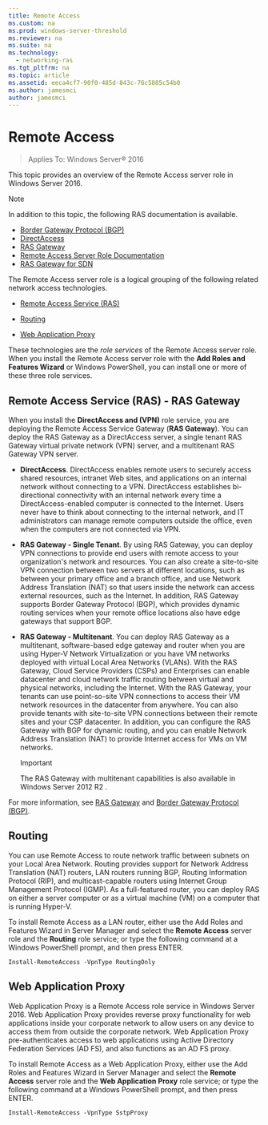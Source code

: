 ```yaml
---
title: Remote Access
ms.custom: na
ms.prod: windows-server-threshold
ms.reviewer: na
ms.suite: na
ms.technology: 
  - networking-ras
ms.tgt_pltfrm: na
ms.topic: article
ms.assetid: eeca4cf7-90f0-485d-843c-76c5885c54b0
ms.author: jamesmci
author: jamesmci
---
```

# Remote Access

>Applies To: Windows Server&reg; 2016

This topic provides an overview of the Remote Access server role in Windows Server 2016.  
  
> [!NOTE]  
> In addition to this topic, the following RAS documentation is available.  
>   
> -   [Border Gateway Protocol &#40;BGP&#41;](../remote-access/bgp/Border-Gateway-Protocol--BGP-.md)  
> -   [DirectAccess](../remote-access/directaccess/DirectAccess.md)  
> -   [RAS Gateway](../remote-access/ras-gateway/RAS-Gateway.md)  
> -   [Remote Access Server Role Documentation](../remote-access/ras/Remote-Access-Server-Role-Documentation.md)  
> -   [RAS Gateway for SDN](../sdn/technologies/network-function-virtualization/RAS-Gateway-for-SDN.md)  
  
The Remote Access server role is a logical grouping of the following related network access technologies.  
  
-   [Remote Access Service (RAS)](#bkmk_da)  
  
-   [Routing](#bkmk_rras)  
  
-   [Web Application Proxy](#bkmk_proxy)  
  
These technologies are the *role services* of the Remote Access server role. When you install the Remote Access server role with the **Add Roles and Features Wizard** or Windows PowerShell, you can install one or more of these three role services.  
  
## <a name="bkmk_da"></a>Remote Access Service (RAS) - RAS Gateway  
When you install the **DirectAccess and (VPN)** role service, you are deploying the Remote Access Service Gateway (**RAS Gateway**). You can deploy the RAS Gateway as a DirectAccess server, a single tenant RAS Gateway virtual private network (VPN) server, and a multitenant RAS Gateway VPN server.  
  
-   **DirectAccess**. DirectAccess enables remote users to securely access shared resources, intranet Web sites, and applications on an internal network without connecting to a VPN. DirectAccess establishes bi-directional connectivity with an internal network every time a DirectAccess-enabled computer is connected to the Internet. Users never have to think about connecting to the internal network, and IT administrators can manage remote computers outside the office, even when the computers are not connected via VPN.  
  
-   **RAS Gateway - Single Tenant**. By using RAS Gateway, you can deploy VPN connections to provide end users with remote access to your organization's network and resources. You can also create a site-to-site VPN connection between two servers at different locations, such as between your primary office and a branch office, and use Network Address Translation (NAT) so that users inside the network can access external resources, such as the Internet. In addition, RAS Gateway supports Border Gateway Protocol (BGP), which provides dynamic routing services when your remote office locations also have edge gateways that support BGP.  
  
-   **RAS Gateway - Multitenant**.  You can deploy RAS Gateway as a multitenant, software-based edge gateway and router when you are using Hyper-V Network Virtualization or you have VM networks deployed with virtual Local Area Networks (VLANs). With the RAS Gateway, Cloud Service Providers (CSPs) and Enterprises can enable datacenter and cloud network traffic routing between virtual and physical networks, including the Internet. With the RAS Gateway, your tenants can use point-so-site VPN connections to access their VM network resources in the datacenter from anywhere. You can also provide tenants with site-to-site VPN connections between their remote sites and your CSP datacenter. In addition, you can configure the RAS Gateway with BGP for dynamic routing, and you can enable Network Address Translation (NAT) to provide Internet access for VMs on VM networks.  
  
    > [!IMPORTANT]  
    > The RAS Gateway with multitenant capabilities is also available in  Windows Server 2012 R2 .  
  
For more information, see [RAS Gateway](../remote-access/ras-gateway/RAS-Gateway.md) and [Border Gateway Protocol &#40;BGP&#41;](../remote-access/bgp/Border-Gateway-Protocol--BGP-.md).  
  
## <a name="bkmk_rras"></a>Routing  
You can use Remote Access to route network traffic between subnets on your Local Area Network. Routing provides support for Network Address Translation (NAT) routers, LAN routers running BGP, Routing Information Protocol (RIP), and multicast-capable routers using Internet Group Management Protocol (IGMP). As a full-featured router, you can deploy RAS on either a server computer or as a virtual machine (VM) on a computer that is running Hyper-V.  
  
To install Remote Access as a LAN router, either use the Add Roles and Features Wizard in Server Manager and select the **Remote Access** server role and the **Routing** role service; or type the following command at a Windows PowerShell prompt, and then press ENTER.  
  
```  
Install-RemoteAccess -VpnType RoutingOnly  
```  
  
## <a name="bkmk_proxy"></a>Web Application Proxy  
Web Application Proxy is a Remote Access role service in Windows Server 2016. Web Application Proxy provides reverse proxy functionality for web applications inside your corporate network to allow users on any device to access them from outside the corporate network. Web Application Proxy pre-authenticates access to web applications using Active Directory Federation Services (AD FS), and also functions as an AD FS proxy.  
  
To install Remote Access as a Web Application Proxy, either use the Add Roles and Features Wizard in Server Manager and select the **Remote Access** server role and the **Web Application Proxy** role service; or type the following command at a Windows PowerShell prompt, and then press ENTER.  
  
```  
Install-RemoteAccess -VpnType SstpProxy  
```  

  


